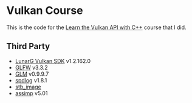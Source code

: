 # Vulkan Course

This is the code for the [Learn the Vulkan API with C++](https://www.udemy.com/course/learn-the-vulkan-api-with-cpp/) course that I did.

## Third Party
* [LunarG Vulkan SDK](https://vulkan.lunarg.com/home/welcome) v1.2.162.0 
* [GLFW](https://www.glfw.org) v3.3.2
* [GLM](https://glm.g-truc.net/0.9.9/index.html) v0.9.9.7
* [spdlog](https://github.com/gabime/spdlog) v1.8.1
* [stb_image](https://github.com/nothings/stb)  
* [assimp](https://github.com/assimp/assimp) v5.01
